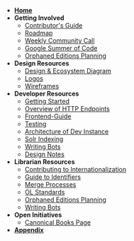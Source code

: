 * **[Home](Home)**
* **Getting Involved**
	* [Contributor's Guide](https://github.com/internetarchive/openlibrary/blob/master/CONTRIBUTING.md)
	* [Roadmap](https://github.com/internetarchive/openlibrary/projects/7)
	* [Weekly Community Call](Open-Library-Community-Call-Minutes)
	* [Google Summer of Code](Google-Summer-of-Code-(2018))
	* [Orphaned Editions Planning](Orphaned-Editions-Planning)
* **Design Resources**
	* [Design & Ecosystem Diagram](https://docs.google.com/document/d/1RUsUnIJM78gTr5ycewUJNwYHERBQdg_Tv-X-OZpwtRY)
	* [Logos](https://drive.google.com/file/d/1GlUpiaobyL6dbxu8Ok_i_R87aalpzH_z/view)
	* [Wireframes](Design)
* **Developer Resources**
	* [Getting Started](Getting-Started)
	* [Overview of HTTP Endpoints](Endpoints)
	* [Frontend-Guide](Frontend-Guide)
	* [Testing](Testing)
	* [Architecture of Dev Instance](Architecture)
	* [Solr Indexing](Solr-notes,-let's-fix-Solr-indexing!)
	* [Writing Bots](Writing-Bots)
	* [Design Notes](Design-Notes)
* **Librarian Resources** 
	* [Contributing to Internationalization](Contributing-to-Internationalization-(i18n))
	* [Guide to Identifiers](Guide-to-Identifiers)
	* [Merge Processes](Merge-Processes)
	* [OL Standards](OL-Standards)
	* [Orphaned Editions Planning](Orphaned-Editions-Planning)
	* [Writing Bots](Writing-Bots)
* **Open Initiatives**
	* [Canonical Books Page](Canonical-Books-Page)
* **[Appendix](Appendix)**
